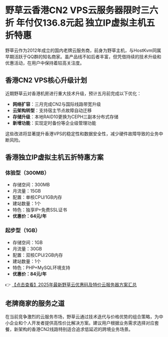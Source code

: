 # 野草云香港CN2 VPS云服务器限时三六折 年付仅136.8元起 独立IP虚拟主机五折特惠

野草云作为2012年成立的国内老牌云服务商，前身为野草主机，与HostKvm同属早期活跃于QQ群的知名商家。虽产品线不如后者丰富，但凭借持续的技术升级和优惠活动，在用户中保持着较高关注度。

## 香港CN2 VPS核心升级计划

近期野草云对香港机房进行重大技术升级，预计五月前完成以下优化：
- **网络扩容**：三月完成CN2与国际线路带宽升级
- **云架构转型**：支持宿主节点故障自动迁移
- **存储升级**：本地RAID10更换为CEPH三副本分布式存储
- **新增功能**：实现定时备份等企业级管理功能

这些改进将显著提升香港VPS的稳定性和数据安全性，减少硬件故障导致的业务中断风险。

## 香港独立IP虚拟主机五折特惠方案

### 体验型（300MB）
- 存储空间：300MB
- 月流量：15GB
- 配置：单核CPU/1GB内存
- 建站数量：1个
- 特色：独享IP+免费SSL证书
- **优惠价：64元/年**

### 起步型（1GB）  
- 存储空间：1GB  
- 月流量：30GB  
- 配置：双核CPU/2GB内存  
- 建站数量：1个  
- 特色：PHP+MySQL环境支持  
- **优惠价：84元/年**  

👉 [【点击查看】2025年最新野草云优惠码及特价云服务器方案汇总](https://bit.ly/yecaoyun)

## 老牌商家的服务之道

在当前竞争激烈的云服务市场，野草云通过技术迭代与价格优势的组合策略，为中小企业和个人开发者提供高性价比解决方案。建议用户根据业务需求选择对应套餐，新架构的香港CN2线路特别适合追求低延迟的跨境业务场景。